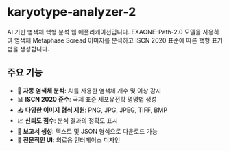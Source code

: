 # karyotype-analyzer-2
AI 기반 염색체 핵형 분석 웹 애플리케이션입니다. EXAONE-Path-2.0 모델을 사용하여 염색체 Metaphase Soread 이미지를 분석하고 ISCN 2020 표준에 따른 핵형 표기법을 생성합니다.

## 주요 기능

- 🔬 **자동 염색체 분석**: AI를 사용한 염색체 개수 및 이상 감지
- 📊 **ISCN 2020 준수**: 국제 표준 세포유전학 명명법 생성
- 📤 **다양한 이미지 형식 지원**: PNG, JPG, JPEG, TIFF, BMP
- 📈 **신뢰도 점수**: 분석 결과의 정확도 표시
- 📄 **보고서 생성**: 텍스트 및 JSON 형식으로 다운로드 가능
- 🎨 **전문적인 UI**: 의료용 인터페이스 디자인
